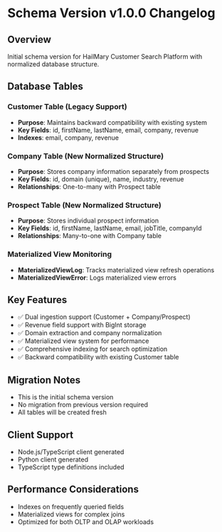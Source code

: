 # Schema Version v1.0.0 Changelog

## Overview
Initial schema version for HailMary Customer Search Platform with normalized database structure.

## Database Tables

### Customer Table (Legacy Support)
- **Purpose**: Maintains backward compatibility with existing system
- **Key Fields**: id, firstName, lastName, email, company, revenue
- **Indexes**: email, company, revenue

### Company Table (New Normalized Structure)
- **Purpose**: Stores company information separately from prospects
- **Key Fields**: id, domain (unique), name, industry, revenue
- **Relationships**: One-to-many with Prospect table

### Prospect Table (New Normalized Structure)
- **Purpose**: Stores individual prospect information
- **Key Fields**: id, firstName, lastName, email, jobTitle, companyId
- **Relationships**: Many-to-one with Company table

### Materialized View Monitoring
- **MaterializedViewLog**: Tracks materialized view refresh operations
- **MaterializedViewError**: Logs materialized view errors

## Key Features
- ✅ Dual ingestion support (Customer + Company/Prospect)
- ✅ Revenue field support with BigInt storage
- ✅ Domain extraction and company normalization
- ✅ Materialized view system for performance
- ✅ Comprehensive indexing for search optimization
- ✅ Backward compatibility with existing Customer table

## Migration Notes
- This is the initial schema version
- No migration from previous version required
- All tables will be created fresh

## Client Support
- Node.js/TypeScript client generated
- Python client generated
- TypeScript type definitions included

## Performance Considerations
- Indexes on frequently queried fields
- Materialized views for complex joins
- Optimized for both OLTP and OLAP workloads
